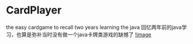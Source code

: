 # CardPlayer
the easy cardgame to recall two years learning the java
回忆两年前的java学习，也算是弥补当时没有做一个java卡牌类游戏的缺憾了
[!image]()
